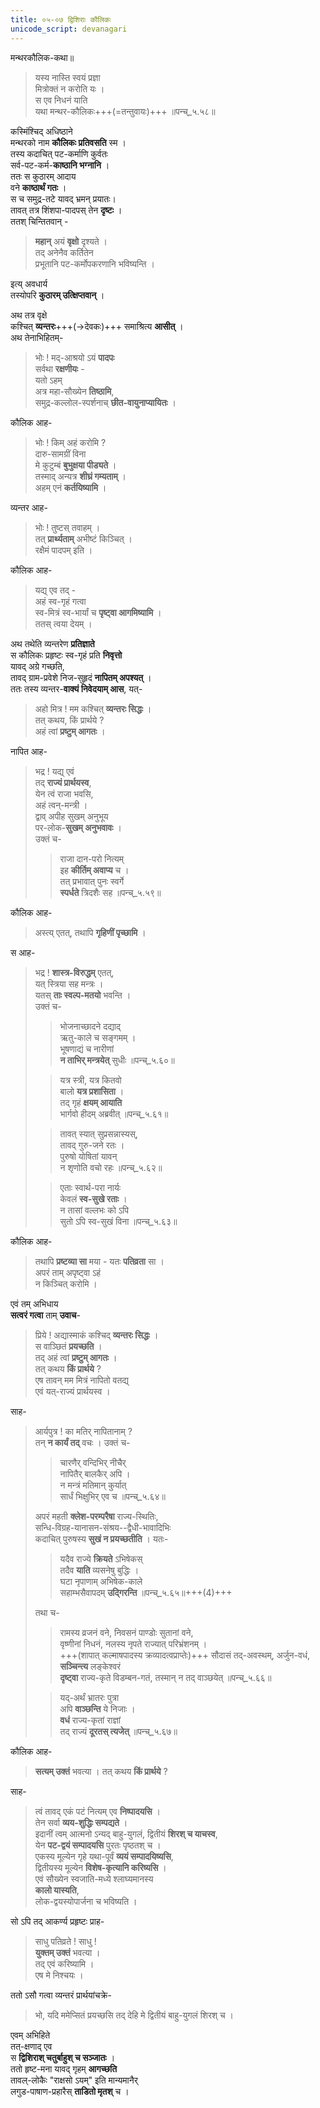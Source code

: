 ```yaml
---
title: ०५-०७ द्विशिराः कौलिकः
unicode_script: devanagari
---
```

मन्थरकौलिक-कथा॥

> यस्य नास्ति स्वयं प्रज्ञा  
मित्रोक्तं न करोति यः ।  
स एव निधनं याति  
यथा मन्थर-कौलिकः+++(=तन्तुवायः)+++ ॥पन्च्_५.५८॥  


कस्मिंश्चिद् अधिष्ठाने  
मन्थरको नाम **कौलिकः प्रतिवसति** स्म ।  
तस्य कदाचित् पट-कर्माणि कुर्वतः  
सर्व-पट-कर्म-**काष्ठानि भग्नानि** ।  
ततः स कुठारम् आदाय  
वने **काष्ठार्थं गतः** ।  
स च समुद्र-तटे यावद् भ्रमन् प्रयातः।  
तावत् तत्र शिंशपा-पादपस् तेन **दृष्टः** ।  
ततश् चिन्तितवान् -  

> **महान्** अयं **वृक्षो** दृश्यते ।  
तद् अनेनैव कर्तितेन  
प्रभूतानि पट-कर्मोपकरणानि भविष्यन्ति ।  

इत्य् अवधार्य  
तस्योपरि **कुठारम् उत्क्षिप्तवान्** ।  

अथ तत्र वृक्षे  
कश्चित् **व्यन्तरः**+++(→देवकः)+++ समाश्रित्य **आसीत्** ।  
अथ तेनाभिहितम्- 

> भोः ! मद्-आश्रयो ऽयं **पादपः**  
सर्वथा **रक्षणीयः** -  
यतो ऽहम्  
अत्र महा-सौख्येन **तिष्ठामि**,  
समुद्र-कल्लोल-स्पर्शनाच् **छीत-वायुनाप्यायितः** ।  

कौलिक आह-

> भोः ! किम् अहं करोमि ?  
दारु-सामग्रीं विना  
मे कुटुम्बं **बुभुक्षया पीड्यते** ।  
तस्माद् अन्यत्र **शीघ्रं गम्यताम्** ।  
अहम् एनं **कर्तयिष्यामि** ।  

व्यन्तर आह-

> भोः ! तुष्टस् तवाहम् ।  
तत् **प्रार्थ्यताम्** अभीष्टं किञ्चित् ।  
रक्षैमं पादपम् इति ।  

कौलिक आह- 

> यद्य् एव तद् -  
अहं स्व-गृहं गत्वा  
स्व-मित्रं स्व-भार्यां च **पृष्ट्वा आगमिष्यामि** ।  
ततस् त्वया देयम् ।  

अथ तथेति व्यन्तरेण **प्रतिज्ञाते**  
स कौलिकः प्रहृष्टः स्व-गृहं प्रति **निवृत्तो**  
यावद् अग्रे गच्छति,  
तावद् ग्राम-प्रवेशे निज-सुहृदं **नापितम् अपश्यत्** ।  
ततः तस्य व्यन्तर-**वाक्यं निवेदयाम् आस**, यत्-

> अहो मित्र ! मम कश्चित् **व्यन्तरः सिद्धः** ।  
तत् कथय, किं प्रार्थये ?  
अहं त्वां **प्रष्टुम् आगतः** ।  

नापित आह-

> भद्र ! यद्य् एवं  
तद् **राज्यं प्रार्थयस्व**,  
येन त्वं राजा भवसि,  
अहं त्वन्-मन्त्री ।  
द्वाव् अपीह सुखम् अनुभूय  
पर-लोक-**सुखम् अनुभवावः** ।  
> उक्तं च-  
>
> > राजा दान-परो नित्यम्  
इह **कीर्तिम् अवाप्य** च ।  
तत् प्रभावात् पुनः स्वर्गे  
**स्पर्धते** त्रिदशैः सह ॥पन्च्_५.५९॥  

कौलिक आह-

> अस्त्य् एतत्, तथापि **गृहिणीं पृच्छामि** ।  

स आह-

> भद्र ! **शास्त्र-विरुद्धम्** एतत्,  
यत् स्त्रिया सह मन्त्रः ।  
यतस् **ताः स्वल्प-मतयो** भवन्ति ।  
उक्तं च-  
>
> > भोजनाच्छादने दद्याद्  
ऋतु-काले च सङ्गमम् ।  
भूषणाद्यं च नारीणां  
**न ताभिर् मन्त्रयेत्** सुधीः ॥पन्च्_५.६०॥  
>
> > यत्र स्त्री, यत्र कितवो  
> बालो **यत्र प्रशासिता** ।  
तद् गृहं **क्षयम् आयाति**  
भार्गवो हीदम् अब्रवीत् ॥पन्च्_५.६१॥  
> 
> > तावत् स्यात् सुप्रसन्नास्यस्,  
तावद् गुरु-जने रतः ।  
पुरुषो योषितां यावन्  
न शृणोति वचो रहः ॥पन्च्_५.६२॥  
> 
>> एताः स्वार्थ-परा नार्यः  
केवलं **स्व-सुखे रताः** ।  
न तासां वल्लभः को ऽपि  
सुतो ऽपि स्व-सुखं विना ॥पन्च्_५.६३॥  

कौलिक आह-

> तथापि **प्रष्टव्या सा** मया - यतः **पतिव्रता** सा ।  
अपरं ताम् अपृष्ट्वा ऽहं  
न किञ्चित् करोमि ।  

एवं तम् अभिधाय  
**सत्वरं गत्वा** ताम् **उवाच**- 

> प्रिये ! अद्यास्माकं कश्चिद् **व्यन्तरः सिद्धः** ।  
स वाञ्छितं **प्रयच्छति** ।  
तद् अहं त्वां **प्रष्टुम् आगतः** ।  
तत् कथय **किं प्रार्थये** ?  
एष तावन् मम मित्रं नापितो वतद्य्  
एवं यत्-राज्यं प्रार्थयस्व ।  

साह-

> आर्यपुत्र ! का मतिर् नापितानाम् ?  
तन् **न कार्यं तद्** वचः । उक्तं च-  
>
> > चारणैर् वन्दिभिर् नीचैर्  
नापितैर् बालकैर् अपि ।  
न मन्त्रं मतिमान् कुर्यात्  
सार्धं भिक्षुभिर् एव च ॥पन्च्_५.६४॥  
>
> अपरं महती **क्लेश-परम्परैषा** राज्य-स्थितिः,  
सन्धि-विग्रह-यानासन-संश्रय--द्वैधी-भावादिभिः  
कदाचित् पुरुषस्य **सुखं न प्रयच्छतीति** । यतः-  
>
> > यदैव राज्ये **क्रियते** ऽभिषेकस्  
तदैव **याति** व्यसनेषु बुद्धिः ।  
घटा नृपाणाम् अभिषेक-काले  
सहाम्भसैवापदम् **उद्गिरन्ति** ॥पन्च्_५.६५॥+++(4)+++  
>
> तथा च-  
>
> > रामस्य व्रजनं वने, निवसनं पाण्डोः सुतानां वने,  
वृष्णीनां निधनं, नलस्य नृपते राज्यात् परिभ्रंशनम् ।  
+++(शापात् कल्माषपादस्य क्रव्यादत्वप्राप्तेः)+++ सौदासं तद्-अवस्थम्, अर्जुन-वधं, **सञ्चिन्त्य** लङ्केश्वरं  
**दृष्ट्वा** राज्य-कृते विडम्बन-गतं, तस्मान् न तद् वाञ्छयेत् ॥पन्च्_५.६६॥  
>
> > यद्-अर्थं भ्रातरः पुत्रा  
अपि **वाञ्छन्ति** ये निजाः ।  
**वधं** राज्य-कृतां राज्ञां  
तद् राज्यं **दूरतस् त्यजेत्** ॥पन्च्_५.६७॥  

कौलिक आह-

> **सत्यम् उक्तं** भवत्या । तत् कथय **किं प्रार्थये** ?  

साह-

> त्वं तावद् एकं पटं नित्यम् एव **निष्पादयसि** ।  
तेन सर्वा **व्यय-शुद्धिः सम्पद्यते** ।  
इदानीं त्वम् आत्मनो ऽन्यद् बाहु-युगलं, द्वितीयं **शिरश् च याचस्व**,  
येन **पट-द्वयं सम्पादयसि** पुरतः पृष्ठतश् च ।  
एकस्य मूल्येन गृहे यथा-पूर्वं **व्ययं सम्पादयिष्यसि**,  
द्वितीयस्य मूल्येन **विशेष-कृत्यानि करिष्यसि** ।  
एवं सौख्येन स्वजाति-मध्ये श्लाघ्यमानस्य  
**कालो यास्यति**,  
लोक-द्वयस्योपार्जना च भविष्यति ।  

सो ऽपि तद् आकर्ण्य प्रहृष्टः प्राह-  

> साधु पतिव्रते ! साधु !  
> **युक्तम् उक्तं** भवत्या ।  
> तद् एवं करिष्यामि ।  
> एष मे निश्चयः ।  

ततो ऽसौ गत्वा व्यन्तरं प्रार्थयांचक्रे-

> भो, यदि ममेप्सितं प्रयच्छसि तद् देहि मे द्वितीयं बाहु-युगलं शिरश् च ।  

एवम् अभिहिते  
तत्-क्षणाद् एव  
स **द्विशिराश् चतुर्बाहुश् च सञ्जातः** ।  
ततो हृष्ट-मना यावद् गृहम् **आगच्छति**  
तावल्-लोकैः "राक्षसो ऽयम्" इति मान्यमानैर्  
लगुड-पाषाण-प्रहारैस् **ताडितो मृतश्** च ।   
